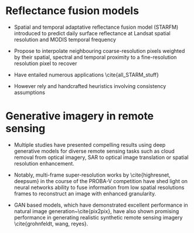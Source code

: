 # Reflectance fusion models

- Spatial and temporal adaptative reflectance fusion model (STARFM) introduced to
predict daily surface reflectance at Landsat spatial resolution and MODIS temporal
frequency

- Propose to interpolate neighbouring coarse-resolution pixels weighted by their spatial, spectral and temporal proximity to a fine-resolution resolution pixel to recover

- Have entailed numerous applications \cite{all_STARM_stuff}

- However rely and handcrafted heuristics involving consistency assumptions


# Generative imagery in remote sensing

- Multiple studies have presented compelling results using deep generative models for diverse remote sensing tasks such as cloud removal from optical imagery, SAR to optical image translation or spatial resolution enhancement.

- Notably, multi-frame super-resolution works by \cite{highresnet, deepsum} in the course of the PROBA-V competition have shed light on neural networks ability to fuse information from low spatial resolutions frames to reconstruct an image with enhanced granularity.

- GAN based models, which have demonstrated excellent performance in natural image generation~\cite{pix2pix}, have also shown promising performance in generating realistic synthetic remote sensing imagery \cite{grohnfeldt, wang, reyes}.
